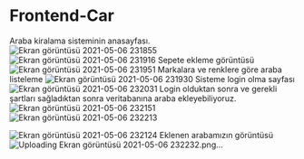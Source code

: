 # Frontend-Car
Araba kiralama sisteminin anasayfası.
![Ekran görüntüsü 2021-05-06 231855](https://user-images.githubusercontent.com/78070798/117361576-8137cd00-aeba-11eb-9547-68136c447cc4.png)
![Ekran görüntüsü 2021-05-06 231916](https://user-images.githubusercontent.com/78070798/117361594-86951780-aeba-11eb-9573-f8c42f19ac16.png)
Sepete ekleme görüntüsü![Ekran görüntüsü 2021-05-06 231951](https://user-images.githubusercontent.com/78070798/117361780-c1974b00-aeba-11eb-9389-0ddacc563b53.png)
Markalara ve renklere göre araba listeleme
![Ekran görüntüsü 2021-05-06 231930](https://user-images.githubusercontent.com/78070798/117361724-b2180200-aeba-11eb-9923-7478f29d1e76.png)
Sisteme login olma sayfası
![Ekran görüntüsü 2021-05-06 232031](https://user-images.githubusercontent.com/78070798/117361848-d542b180-aeba-11eb-9bcb-44d6836c2629.png)
Login olduktan sonra ve gerekli şartları sağladıktan sonra veritabanına araba ekleyebiliyoruz.![Ekran görüntüsü 2021-05-06 232151](https://user-images.githubusercontent.com/78070798/117361991-07541380-aebb-11eb-99e5-9b57dd73ce3b.png)
![Ekran görüntüsü 2021-05-06 232213](https://user-images.githubusercontent.com/78070798/117362000-091dd700-aebb-11eb-8651-9ab1384f0c3d.png)

![Ekran görüntüsü 2021-05-06 232124](https://user-images.githubusercontent.com/78070798/117361915-e7bceb00-aeba-11eb-9877-fa3a5c759a40.png)
Eklenen arabamızın görüntüsü
![Uploading Ekran görüntüsü 2021-05-06 232232.png…]()




